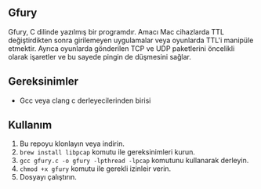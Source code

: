 ## Gfury

Gfury, C dilinde yazılmış bir programdır. Amacı Mac cihazlarda TTL değiştirdikten sonra girilemeyen uygulamalar veya oyunlarda TTL'i manipüle etmektir. Ayrıca oyunlarda gönderilen TCP ve UDP paketlerini öncelikli olarak işaretler ve bu sayede pingin de düşmesini sağlar.

## Gereksinimler
- Gcc veya clang c derleyecilerinden birisi

## Kullanım

1. Bu repoyu klonlayın veya indirin.
2. `brew install libpcap` komutu ile gereksinimleri kurun.
2. `gcc gfury.c -o gfury -lpthread -lpcap` komutunu kullanarak derleyin.
3. `chmod +x gfury` komutu ile gerekli izinleir verin.
4. Dosyayı çalıştırın.
